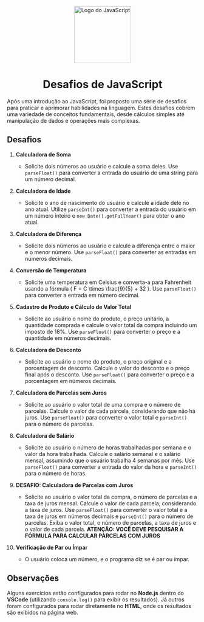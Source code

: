 <p align="center">
  <img src="https://upload.wikimedia.org/wikipedia/commons/6/6a/JavaScript-logo.png" alt="Logo do JavaScript" width="150"/>
</p>

<h1 align="center">Desafios de JavaScript</h1>

Após uma introdução ao JavaScript, foi proposto uma série de desafios para praticar e aprimorar habilidades na linguagem. Estes desafios cobrem uma variedade de conceitos fundamentais, desde cálculos simples até manipulação de dados e operações mais complexas.

## Desafios

1. **Calculadora de Soma**
   - Solicite dois números ao usuário e calcule a soma deles. Use `parseFloat()` para converter a entrada do usuário de uma string para um número decimal.

2. **Calculadora de Idade**
   - Solicite o ano de nascimento do usuário e calcule a idade dele no ano atual. Utilize `parseInt()` para converter a entrada do usuário em um número inteiro e `new Date().getFullYear()` para obter o ano atual.

3. **Calculadora de Diferença**
   - Solicite dois números ao usuário e calcule a diferença entre o maior e o menor número. Use `parseFloat()` para converter as entradas em números decimais.

4. **Conversão de Temperatura**
   - Solicite uma temperatura em Celsius e converta-a para Fahrenheit usando a fórmula \( F = C \times \frac{9}{5} + 32 \). Use `parseFloat()` para converter a entrada em número decimal.

5. **Cadastro de Produto e Cálculo de Valor Total**
   - Solicite ao usuário o nome do produto, o preço unitário, a quantidade comprada e calcule o valor total da compra incluindo um imposto de 18%. Use `parseFloat()` para converter o preço e a quantidade em números decimais.

6. **Calculadora de Desconto**
   - Solicite ao usuário o nome do produto, o preço original e a porcentagem de desconto. Calcule o valor do desconto e o preço final após o desconto. Use `parseFloat()` para converter o preço e a porcentagem em números decimais.

7. **Calculadora de Parcelas sem Juros**
   - Solicite ao usuário o valor total de uma compra e o número de parcelas. Calcule o valor de cada parcela, considerando que não há juros. Use `parseFloat()` para converter o valor total e `parseInt()` para o número de parcelas.

8. **Calculadora de Salário**
   - Solicite ao usuário o número de horas trabalhadas por semana e o valor da hora trabalhada. Calcule o salário semanal e o salário mensal, assumindo que o usuário trabalha 4 semanas por mês. Use `parseFloat()` para converter a entrada do valor da hora e `parseInt()` para o número de horas.

9. **DESAFIO: Calculadora de Parcelas com Juros**
   - Solicite ao usuário o valor total da compra, o número de parcelas e a taxa de juros mensal. Calcule o valor de cada parcela, considerando a taxa de juros. Use `parseFloat()` para converter o valor total e a taxa de juros em números decimais e `parseInt()` para o número de parcelas. Exiba o valor total, o número de parcelas, a taxa de juros e o valor de cada parcela. **ATENÇÃO: VOCÊ DEVE PESQUISAR A FÓRMULA PARA CALCULAR PARCELAS COM JUROS**

10. **Verificação de Par ou Ímpar**
    - O usuário coloca um número, e o programa diz se é par ou ímpar.

## Observações

Alguns exercícios estão configurados para rodar no **Node.js** dentro do **VSCode** (utilizando `console.log()` para exibir os resultados). Já outros foram configurados para rodar diretamente no **HTML**, onde os resultados são exibidos na página web.
